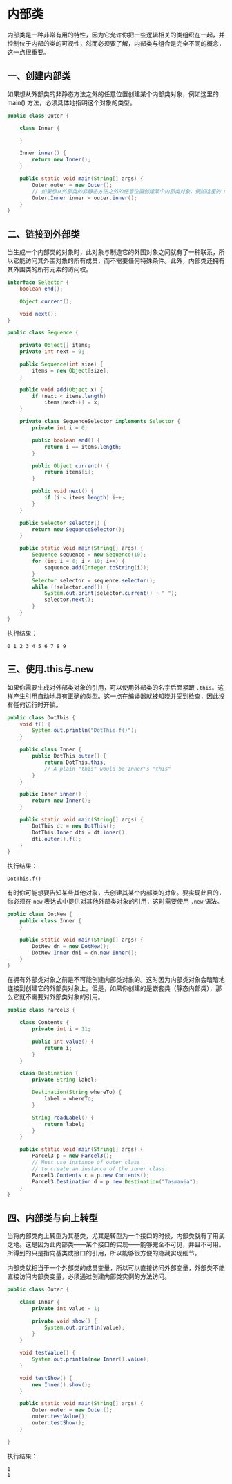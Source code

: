 # 内部类

<Counter :path="'thinking_in_java'" :name="'内部类'"></Counter>

内部类是一种非常有用的特性，因为它允许你把一些逻辑相关的类组织在一起，并控制位于内部的类的可视性，然而必须要了解，内部类与组合是完全不同的概念，这一点很重要。

## 一、创建内部类

如果想从外部类的非静态方法之外的任意位置创建某个内部类对象，例如这里的 main() 方法，必须具体地指明这个对象的类型。

```java
public class Outer {

    class Inner {

    }

    Inner inner() {
        return new Inner();
    }

    public static void main(String[] args) {
        Outer outer = new Outer();
        // 如果想从外部类的非静态方法之外的任意位置创建某个内部类对象，例如这里的 main() 方法，必须具体地指明这个对象的类型。
        Outer.Inner inner = outer.inner();
    }
}
```

## 二、链接到外部类

当生成一个内部类的对象时，此对象与制造它的外围对象之间就有了一种联系，所以它能访问其外围对象的所有成员，而不需要任何特殊条件。此外，内部类还拥有其外围类的所有元素的访问权。

```java
interface Selector {
    boolean end();

    Object current();

    void next();
}

public class Sequence {

    private Object[] items;
    private int next = 0;

    public Sequence(int size) {
        items = new Object[size];
    }

    public void add(Object x) {
        if (next < items.length)
            items[next++] = x;
    }

    private class SequenceSelector implements Selector {
        private int i = 0;

        public boolean end() {
            return i == items.length;
        }

        public Object current() {
            return items[i];
        }

        public void next() {
            if (i < items.length) i++;
        }
    }

    public Selector selector() {
        return new SequenceSelector();
    }

    public static void main(String[] args) {
        Sequence sequence = new Sequence(10);
        for (int i = 0; i < 10; i++) {
            sequence.add(Integer.toString(i));
        }
        Selector selector = sequence.selector();
        while (!selector.end()) {
            System.out.print(selector.current() + " ");
            selector.next();
        }
    }
}
```

执行结果：

```console
0 1 2 3 4 5 6 7 8 9 
```

## 三、使用.this与.new

如果你需要生成对外部类对象的引用，可以使用外部类的名字后面紧跟 `.this`。这样产生引用自动地具有正确的类型。这一点在编译器就被知晓并受到检查，因此没有任何运行时开销。

```java
public class DotThis {
    void f() {
        System.out.println("DotThis.f()");
    }

    public class Inner {
        public DotThis outer() {
            return DotThis.this;
            // A plain "this" would be Inner's "this"
        }
    }

    public Inner inner() {
        return new Inner();
    }

    public static void main(String[] args) {
        DotThis dt = new DotThis();
        DotThis.Inner dti = dt.inner();
        dti.outer().f();
    }
}
```

执行结果：

```console
DotThis.f()
```

有时你可能想要告知某些其他对象，去创建其某个内部类的对象。要实现此目的，你必须在 `new` 表达式中提供对其他外部类对象的引用，这时需要使用 `.new` 语法。

```java
public class DotNew {
    public class Inner {
    }

    public static void main(String[] args) {
        DotNew dn = new DotNew();
        DotNew.Inner dni = dn.new Inner();
    }
}
```

在拥有外部类对象之前是不可能创建内部类对象的。这时因为内部类对象会暗暗地连接到创建它的外部类对象上。但是，如果你创建的是嵌套类（静态内部类），那么它就不需要对外部类对象的引用。

```java
public class Parcel3 {

    class Contents {
        private int i = 11;

        public int value() {
            return i;
        }
    }

    class Destination {
        private String label;

        Destination(String whereTo) {
            label = whereTo;
        }

        String readLabel() {
            return label;
        }
    }

    public static void main(String[] args) {
        Parcel3 p = new Parcel3();
        // Must use instance of outer class
        // to create an instance of the inner class:
        Parcel3.Contents c = p.new Contents();
        Parcel3.Destination d = p.new Destination("Tasmania");
    }
}
```

## 四、内部类与向上转型

当将内部类向上转型为其基类，尤其是转型为一个接口的时候，内部类就有了用武之地。这是因为此内部类——某个接口的实现——能够完全不可见，并且不可用。所得到的只是指向基类或接口的引用，所以能够很方便的隐藏实现细节。

内部类就相当于一个外部类的成员变量，所以可以直接访问外部变量，外部类不能直接访问内部类变量，必须通过创建内部类实例的方法访问。

```java
public class Outer {

    class Inner {
        private int value = 1;

        private void show() {
            System.out.println(value);
        }
    }

    void testValue() {
        System.out.println(new Inner().value);
    }

    void testShow() {
        new Inner().show();
    }

    public static void main(String[] args) {
        Outer outer = new Outer();
        outer.testValue();
        outer.testShow();
    }

}
```

执行结果：

```console
1
1
```

<Valine></Valine>